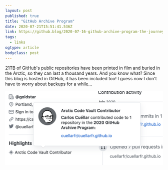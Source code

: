 ```yaml
---
layout: post 
published: true 
title: "GitHub Archive Program" 
date: 2020-07-21T15:51:41.536Z 
link: https://github.blog/2020-07-16-github-archive-program-the-journey-of-the-worlds-open-source-code-to-the-arctic/ 
tags:
  - links
ogtype: article 
bodyclass: post 
---
```


21TB of GitHub's public repositories have been printed in film and buried in the Arctic, so they can last a thousand years. And you know what? Since this blog is hosted in GitHub, it has been included too! I guess now I don't have to worry about backups for a while...

![my arctic code contributor badge](/images/github_archive.png)